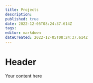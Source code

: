 ```yaml
---
title: Projects
description: 
published: true
date: 2022-12-05T08:24:37.614Z
tags: 
editor: markdown
dateCreated: 2022-12-05T08:24:37.614Z
---
```


# Header
Your content here